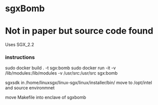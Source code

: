 # sgxBomb 
# Not in paper but source code found

Uses SGX_2.2


### instructions

sudo docker build . -t sgx:bomb
sudo docker run -it -v /lib/modules:/lib/modules -v /usr/src:/usr/src sgx:bomb


sgxsdk in /home/linuxsgx/linux-sgx/linux/installer/bin/
move to /opt/intel and source environmnet

move Makefile into enclave of sgxbomb